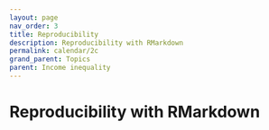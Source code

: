 ```yaml
---
layout: page
nav_order: 3
title: Reproducibility
description: Reproducibility with RMarkdown
permalink: calendar/2c
grand_parent: Topics
parent: Income inequality
---
```


# Reproducibility with RMarkdown